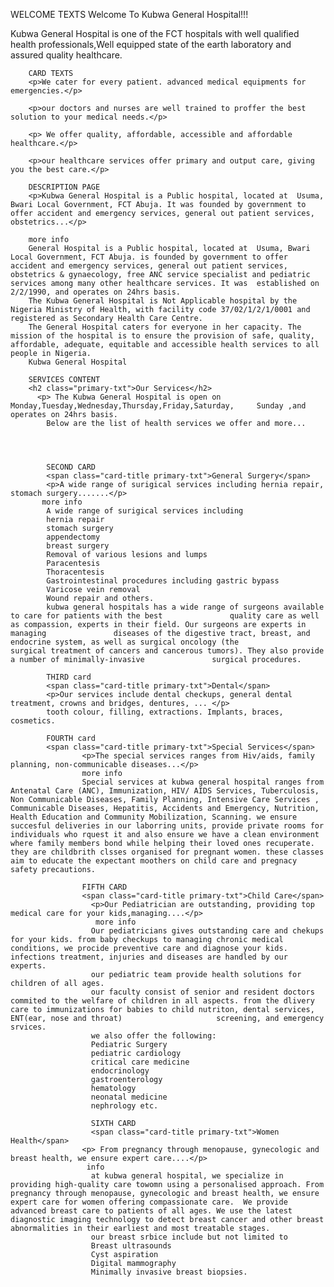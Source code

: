 WELCOME TEXTS
Welcome To Kubwa General Hospital!!!</h1>
      <P>Kubwa General Hospital is one of the FCT hospitals with well qualified health professionals,Well equipped state of the earth laboratory and assured quality healthcare.

        CARD TEXTS
        <p>We cater for every patient. advanced medical equipments for emergencies.</p>

        <p>our doctors and nurses are well trained to proffer the best solution to your medical needs.</p>

        <p> We offer quality, affordable, accessible and affordable healthcare.</p>

        <p>our healthcare services offer primary and output care, giving you the best care.</p>

        DESCRIPTION PAGE 
        <p>Kubwa General Hospital is a Public hospital, located at  Usuma, Bwari Local Government, FCT Abuja. It was founded by government to offer accident and emergency services, general out patient services, obstetrics...</p>

        more info
        General Hospital is a Public hospital, located at  Usuma, Bwari Local Government, FCT Abuja. is founded by government to offer accident and emergency services, general out patient services, obstetrics & gynaecology, free ANC service specialist and pediatric services among many other healthcare services. It was  established on 2/2/1990, and operates on 24hrs basis. 
        The Kubwa General Hospital is Not Applicable hospital by the Nigeria Ministry of Health, with facility code 37/02/1/2/1/0001 and registered as Secondary Health Care Centre.
        The General Hospital caters for everyone in her capacity. The mission of the hospital is to ensure the provision of safe, quality, affordable, adequate, equitable and accessible health services to all people in Nigeria.
        Kubwa General Hospital

        SERVICES CONTENT 
        <h2 class="primary-txt">Our Services</h2>
          <p> The Kubwa General Hospital is open on Monday,Tuesday,Wednesday,Thursday,Friday,Saturday,     Sunday ,and operates on 24hrs basis.
            Below are the list of health services we offer and more...




            SECOND CARD 
            <span class="card-title primary-txt">General Surgery</span>
            <p>A wide range of surigical services including hernia repair, stomach surgery.......</p>
           more info
            A wide range of surigical services including 
            hernia repair
            stomach surgery
            appendectomy
            breast surgery
            Removal of various lesions and lumps
            Paracentesis
            Thoracentesis
            Gastrointestinal procedures including gastric bypass 
            Varicose vein removal 
            Wound repair and others.
            kubwa general hospitals has a wide range of surgeons available to care for patients with the best               quality care as well as compassion, experts in their field. Our surgeons are experts in managing               diseases of the digestive tract, breast, and endocrine system, as well as surgical oncology (the               surgical treatment of cancers and cancerous tumors). They also provide a number of minimally-invasive               surgical procedures.
            
            THIRD card
            <span class="card-title primary-txt">Dental</span>
            <p>Our services include dental checkups, general dental treatment, crowns and bridges, dentures, ... </p>
            tooth colour, filling, extractions. Implants, braces, cosmetics. 

            FOURTH card
            <span class="card-title primary-txt">Special Services</span>
                    <p>The special services ranges from Hiv/aids, family planning, non-communicable diseases...</p>
                    more info
                    Special services at kubwa general hospital ranges from Antenatal Care (ANC), Immunization, HIV/ AIDS Services, Tuberculosis, Non Communicable Diseases, Family Planning, Intensive Care Services , Communicable Diseases, Hepatitis, Accidents and Emergency, Nutrition, Health Education and Community Mobilization, Scanning. we ensure succesful deliveries in our laborring units, provide private rooms for individuals who rquest it and also ensure we have a clean environment where family members bond while helping their loved ones recuperate. they are childbrith clsses organised for pregnant women. these classes aim to educate the expectant moothers on child care and pregnacy safety precautions.

                    FIFTH CARD 
                    <span class="card-title primary-txt">Child Care</span>
                      <p>Our Pediatrician are outstanding, providing top medical care for your kids,managing....</p>
                       more info
                      Our pediatricians gives outstanding care and chekups for your kids. from baby checkups to managing chronic medical conditions, we procide preventive care and diagnose your kids. infections treatment, injuries and diseases are handled by our experts. 
                      our pediatric team provide health solutions for children of all ages.
                      our faculty consist of senior and resident doctors commited to the welfare of children in all aspects. from the dlivery care to immunizations for babies to child nutriton, dental services, ENT(ear, nose and throat)                     screening, and emergency srvices.
                      we also offer the following:
                      Pediatric Surgery
                      pediatric cardiology
                      critical care medicine
                      endocrinology
                      gastroenterology
                      hematology
                      neonatal medicine
                      nephrology etc.

                      SIXTH CARD 
                      <span class="card-title primary-txt">Women Health</span>
                    <p> From pregnancy through menopause, gynecologic and breast health, we ensure expert care....</p>
                     info
                      at kubwa general hospital, we specialize in providing high-quality care towomn using a personalised approach. From pregnancy through menopause, gynecologic and breast health, we ensure expert care for women offering compassionate care.  We provide advanced breast care to patients of all ages. We use the latest diagnostic imaging technology to detect breast cancer and other breast abnormalities in their earliest and most treatable stages.
                      our breast srbice include but not limited to
                      Breast ultrasounds
                      Cyst aspiration
                      Digital mammography
                      Minimally invasive breast biopsies.
                     